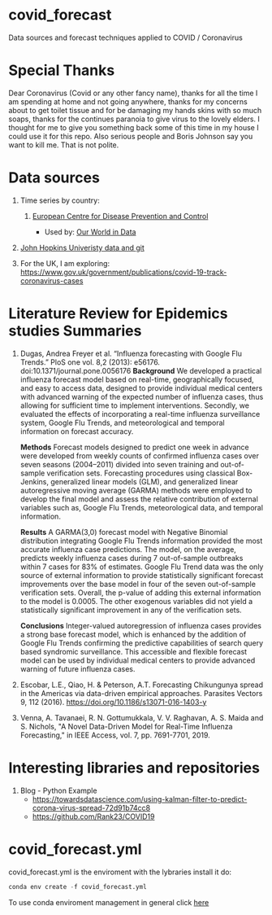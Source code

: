 # covid_forecast
Data sources and forecast techniques applied to COVID / Coronavirus

# Special Thanks
Dear Coronavirus (Covid or any other fancy name), thanks for all the time I am spending at home and not going anywhere, thanks for 
my concerns about to get toilet tissue and for be damaging my hands skins with so much soaps, thanks
for the continues paranoia to give virus to the lovely elders. I thought for me to give you something back
some of this time in my house I could use it for this repo.
Also serious people and Boris Johnson say you want to kill me. That is not polite.

# Data sources

1. Time series by country:
    1.  [European Centre for Disease Prevention and Control](https://www.ecdc.europa.eu/en/publications-data/download-todays-data-geographic-distribution-covid-19-cases-worldwide)

        * Used by: [Our World in Data](https://ourworldindata.org/coronavirus-source-data)

2. [John Hopkins Univeristy data and git](https://github.com/CSSEGISandData/COVID-19)

3. For the UK, I am exploring: https://www.gov.uk/government/publications/covid-19-track-coronavirus-cases
  

# Literature Review for Epidemics studies Summaries

1. Dugas, Andrea Freyer et al. “Influenza forecasting with Google Flu Trends.” PloS one vol. 8,2 (2013): e56176. doi:10.1371/journal.pone.0056176
    **Background**
    We developed a practical influenza forecast model based on real-time, geographically focused, and easy to access data, designed to provide individual medical centers with advanced warning of the expected number of influenza cases, thus allowing for sufficient time to implement interventions. Secondly, we evaluated the effects of incorporating a real-time influenza surveillance system, Google Flu Trends, and meteorological and temporal information on forecast accuracy.
    
    **Methods** 
    Forecast models designed to predict one week in advance were developed from weekly counts of confirmed influenza cases over seven seasons (2004–2011) divided into seven training and out-of-sample verification sets. Forecasting procedures using classical Box-Jenkins, generalized linear models (GLM), and generalized linear autoregressive moving average (GARMA) methods were employed to develop the final model and assess the relative contribution of external variables such as, Google Flu Trends, meteorological data, and temporal information.
    
    **Results**
    A GARMA(3,0) forecast model with Negative Binomial distribution integrating Google Flu Trends information provided the most accurate influenza case predictions. The model, on the average, predicts weekly influenza cases during 7 out-of-sample outbreaks within 7 cases for 83% of estimates. Google Flu Trend data was the only source of external information to provide statistically significant forecast improvements over the base model in four of the seven out-of-sample verification sets. Overall, the p-value of adding this external information to the model is 0.0005. The other exogenous variables did not yield a statistically significant improvement in any of the verification sets.
    
    **Conclusions** 
    Integer-valued autoregression of influenza cases provides a strong base forecast model, which is enhanced by the addition of Google Flu Trends confirming the predictive capabilities of search query based syndromic surveillance. This accessible and flexible forecast model can be used by individual medical centers to provide advanced warning of future influenza cases.

2. Escobar, L.E., Qiao, H. & Peterson, A.T. Forecasting Chikungunya spread in the Americas via data-driven empirical approaches. Parasites Vectors 9, 112 (2016). https://doi.org/10.1186/s13071-016-1403-y
3. Venna, A. Tavanaei, R. N. Gottumukkala, V. V. Raghavan, A. S. Maida and S. Nichols, "A Novel Data-Driven Model for Real-Time Influenza Forecasting," in IEEE Access, vol. 7, pp. 7691-7701, 2019.


# Interesting libraries and repositories  

1. Blog - Python Example
    * https://towardsdatascience.com/using-kalman-filter-to-predict-corona-virus-spread-72d91b74cc8
    * https://github.com/Rank23/COVID19
    
# covid_forecast.yml
covid_forecast.yml is the enviroment with the lybraries install it do:

```python
conda env create -f covid_forecast.yml
```
To use conda enviroment management in general click [here](https://docs.conda.io/projects/conda/en/latest/user-guide/tasks/manage-environments.html)
